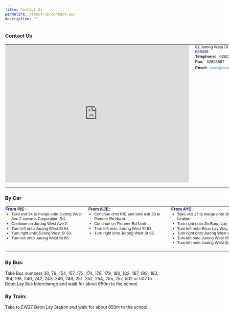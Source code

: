 ```yaml
---
title: Contact Us
permalink: /about-us/contact-us/
description: ""
---
```

### Contact Us

<table style="margin: auto; outline: 0px; padding: 0px; border-collapse: collapse; clear: both; border: 1px solid transparent; table-layout: fixed; width: 853px;" class="ives_tab_kosong ive_eobj_center"><tbody style="margin: 0px; outline: 0px; padding: 0px;"><tr style="margin: 0px; outline: 0px; padding: 0px;"><td style="margin: 0px; outline: 0px; padding: 0px 15px 15px 0px; vertical-align: top; width: 608px;" valign="top"><div style="margin: 0px; outline: 0px; padding: 0px; line-height: 19.6px;" class="cleft_sec"><div style="margin: 0px; outline: 0px; padding: 0px; line-height: 19.6px;" class="contact-map"><iframe style="margin: 0px; outline: 0px; padding: 0px; border: 0px;" loading="lazy" allowfullscreen="" height="450" width="600" src="https://www.google.com/maps/embed?pb=!1m18!1m12!1m3!1d3988.7339398344166!2d103.69948981485358!3d1.335862499025701!2m3!1f0!2f0!3f0!3m2!1i1024!2i768!4f13.1!3m3!1m2!1s0x31da0f8d9201bc89%3A0xd232c9e158ae7363!2sJurong%20West%20Secondary%20School!5e0!3m2!1sen!2ssg!4v1660290857492!5m2!1sen!2ssg"></iframe></div></div></td><td style="margin: 0px; outline: 0px; padding: 0px 15px 15px 0px; vertical-align: top; width: 245px;" valign="top"><div style="margin: 0px; outline: 0px; padding: 0px; line-height: 19.6px;" class="contact-address"><h4 style="margin: 0px; outline: 0px; padding: 0px; font-family: Arial; font-weight: 500; line-height: 15.4px; color: rgb(7, 8, 75); font-size: 14px;"><font style="margin: 0px; outline: 0px; padding: 0px; line-height: 15.6px;" size="2" face="arial, sans-serif">61 Jurong West St 65 Singapore 648348</font></h4><p style="margin: 0px 0px 1em; outline: 0px; padding: 0px; line-height: 19.6px;"><font style="margin: 0px; outline: 0px; padding: 0px; line-height: 15.6px;" size="2" face="arial, sans-serif"><strong style="margin: 0px; outline: 0px; padding: 0px;">Telephone:&nbsp;&nbsp;<span>&nbsp;</span></strong>62623593<br style="margin: 0px; outline: 0px; padding: 0px;"></font><strong style="margin: 0px; outline: 0px; padding: 0px; font-family: arial, sans-serif; font-size: small; background-color: transparent;">Fax:&nbsp;<span>&nbsp;</span></strong><span style="margin: 0px; outline: 0px; padding: 0px; font-family: arial, sans-serif; font-size: small; background-color: transparent;">&nbsp;62623587<br style="margin: 0px; outline: 0px; padding: 0px;"></span><strong style="margin: 0px; outline: 0px; padding: 0px; background-color: transparent; font-family: arial, sans-serif; font-size: small;">Email:&nbsp;&nbsp;<span>&nbsp;</span></strong><span style="margin: 0px; outline: 0px; padding: 0px; background-color: transparent; font-family: arial, sans-serif; font-size: small;"></span><a style="margin: 0px; outline: 0px; padding: 0px; color: rgb(66, 139, 202); text-decoration: none; background-color: transparent; font-family: arial, sans-serif; font-size: small;" href="mailto:jwss@moe.edu.sg">jwss@moe.edu.sg</a></p></div></td></tr></tbody></table>

  

### By Car

  

<table style="margin: 0px; outline: 0px; padding: 0px; border-collapse: collapse; border: 1px solid transparent; table-layout: fixed; width: 815px;" class="ives_tab_kosong"><tbody style="margin: 0px; outline: 0px; padding: 0px;"><tr style="margin: 0px; outline: 0px; padding: 0px;"><td style="margin: 0px; outline: 0px; padding: 0px 15px 15px 0px; vertical-align: top; width: 255.998px;" valign="top"><div style="margin: 0px; outline: 0px; padding: 0px; line-height: 19.6px;" class="contactinfo_left"><h4 style="margin: 0px; outline: 0px; padding: 0px; font-family: Arial; font-weight: 500; line-height: 15.4px; color: rgb(7, 8, 75); font-size: 14px;"><font style="margin: 0px; outline: 0px; padding: 0px; line-height: 16.8px;" face="arial, sans-serif"><b style="margin: 0px; outline: 0px; padding: 0px;">From PIE :</b></font></h4><font style="margin: 0px; outline: 0px; padding: 0px; line-height: 15.6px;" size="2" face="arial, sans-serif"><ul style="margin: 0px 0px 0.5em 1.5em; outline: 0px; padding: 0px;"><li style="margin: 0px; outline: 0px; padding: 0px;">Take exit 34 to merge onto Jurong West Ave 2 towards Corporation Rd.&nbsp;</li><li style="margin: 0px; outline: 0px; padding: 0px;">Continue on Jurong West Ave 2.&nbsp;</li><li style="margin: 0px; outline: 0px; padding: 0px;">Turn left onto Jurong West St 64.&nbsp;</li><li style="margin: 0px; outline: 0px; padding: 0px;">Turn right onto Jurong West St 63.&nbsp;</li><li style="margin: 0px; outline: 0px; padding: 0px;">Turn left onto Jurong West St 65.</li></ul></font></div></td><td style="margin: 0px; outline: 0px; padding: 0px 15px 15px 0px; vertical-align: top; width: 256.016px;" valign="top"><div style="margin: 0px; outline: 0px; padding: 0px; line-height: 19.6px;" class="contactinfo_right"><h4 style="margin: 0px; outline: 0px; padding: 0px; font-family: Arial; font-weight: 500; line-height: 15.4px; color: rgb(7, 8, 75); font-size: 14px;"><font style="margin: 0px; outline: 0px; padding: 0px; line-height: 16.8px;" face="arial, sans-serif"><b style="margin: 0px; outline: 0px; padding: 0px;">From KJE:</b></font></h4><font style="margin: 0px; outline: 0px; padding: 0px; line-height: 15.6px;" size="2" face="arial, sans-serif"><ul style="margin: 0px 0px 0.5em 1.5em; outline: 0px; padding: 0px;"><li style="margin: 0px; outline: 0px; padding: 0px;">Continue onto PIE and take exit 38 to Pioneer Rd North.&nbsp;</li><li style="margin: 0px; outline: 0px; padding: 0px;">Continue on Pioneer Rd North.&nbsp;</li><li style="margin: 0px; outline: 0px; padding: 0px;">Turn left onto Jurong West St 63.&nbsp;</li><li style="margin: 0px; outline: 0px; padding: 0px;">Turn right onto Jurong West St 65.</li></ul></font></div></td><td style="margin: 0px; outline: 0px; padding: 0px 15px 15px 0px; vertical-align: top; width: 256.007px;" valign="top"><div style="margin: 0px; outline: 0px; padding: 0px; line-height: 19.6px;" class="contactinfo_left"><h4 style="margin: 0px; outline: 0px; padding: 0px; font-family: Arial; font-weight: 500; line-height: 15.4px; color: rgb(7, 8, 75); font-size: 14px;"><font style="margin: 0px; outline: 0px; padding: 0px; line-height: 16.8px;" face="arial, sans-serif"><b style="margin: 0px; outline: 0px; padding: 0px;">From AYE:</b></font></h4><font style="margin: 0px; outline: 0px; padding: 0px; line-height: 15.6px;" size="2" face="arial, sans-serif"><ul style="margin: 0px 0px 0.5em 1.5em; outline: 0px; padding: 0px;"><li style="margin: 0px; outline: 0px; padding: 0px;">Take exit 17 to merge onto Jln Ahmad Ibrahim.&nbsp;</li><li style="margin: 0px; outline: 0px; padding: 0px;">Turn right onto Jln Boon Lay.&nbsp;</li><li style="margin: 0px; outline: 0px; padding: 0px;">Turn left onto Boon Lay Way.&nbsp;</li><li style="margin: 0px; outline: 0px; padding: 0px;">Turn right onto Jurong West St 64.&nbsp;</li><li style="margin: 0px; outline: 0px; padding: 0px;">Turn left onto Jurong West St 63.&nbsp;</li><li style="margin: 0px; outline: 0px; padding: 0px;">Turn left onto Jurong West St 65.</li></ul></font></div></td></tr></tbody></table>

  

### By Bus:

Take Bus numbers 30, 79, 154, 157, 172, 174, 178, 179, 180, 182, 187, 192, 193, 194, 198, 240, 242, 243, 246, 249, 251, 252, 254, 255, 257, 502 or 507 to Boon Lay Bus Interchange and walk for about 650m to the school.

  

### By Train:

Take to EW27 Boon Lay Station and walk for about 650m to the school.
